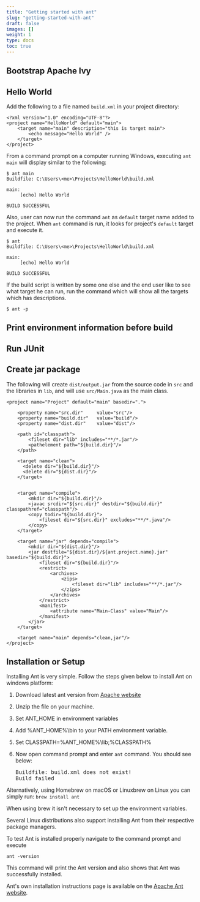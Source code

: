 ```yaml
---
title: "Getting started with ant"
slug: "getting-started-with-ant"
draft: false
images: []
weight: 1
type: docs
toc: true
---
```


## Bootstrap Apache Ivy


## Hello World
Add the following to a file named `build.xml` in your project directory:

    <?xml version="1.0" encoding="UTF-8"?>
    <project name="HelloWorld" default="main">
        <target name="main" description="this is target main">
            <echo message="Hello World" />
        </target>
    </project>

From a command prompt on a computer running Windows, executing `ant main` will display similar to the following:

    $ ant main
    Buildfile: C:\Users\<me>\Projects\HelloWorld\build.xml
    
    main:
         [echo] Hello World
    
    BUILD SUCCESSFUL

Also, user can now run the command `ant` as `default` target name added to the project. When `ant` command is run, it looks for project's `default` target and execute it.

    $ ant 
    Buildfile: C:\Users\<me>\Projects\HelloWorld\build.xml
    
    main:
         [echo] Hello World
    
    BUILD SUCCESSFUL

If the build script is written by some one else and the end user like to see what target he can run, run the command which will show all the targets which has descriptions.

    $ ant -p

## Print environment information before build


## Run JUnit


## Create jar package
The following will create `dist/output.jar` from the source code in `src` and the libraries in `lib`, and will use `src/Main.java` as the main class.

    <project name="Project" default="main" basedir=".">

        <property name="src.dir"     value="src"/>
        <property name="build.dir"   value="build"/>
        <property name="dist.dir"    value="dist"/>

        <path id="classpath">
            <fileset dir="lib" includes="**/*.jar"/>
            <pathelement path="${build.dir}"/>
        </path>

        <target name="clean">
          <delete dir="${build.dir}"/>
          <delete dir="${dist.dir}"/>
        </target>
        

        <target name="compile">
            <mkdir dir="${build.dir}"/>
            <javac srcdir="${src.dir}" destdir="${build.dir}" classpathref="classpath"/>
            <copy todir="${build.dir}">
                <fileset dir="${src.dir}" excludes="**/*.java"/>
            </copy>
        </target>

        <target name="jar" depends="compile">
            <mkdir dir="${dist.dir}"/>
            <jar destfile="${dist.dir}/${ant.project.name}.jar" basedir="${build.dir}">
                <fileset dir="${build.dir}"/>
                <restrict>
                    <archives>
                        <zips>
                            <fileset dir="lib" includes="**/*.jar"/>
                        </zips>
                    </archives>
                </restrict>
                <manifest>
                    <attribute name="Main-Class" value="Main"/>
                </manifest>
            </jar>
        </target>

        <target name="main" depends="clean,jar"/>
    </project>

## Installation or Setup
Installing Ant is very simple. Follow the steps given below to install Ant on windows platform:

 1. Download latest ant version from [Apache website][1] 
 2. Unzip the file on your machine.
 3. Set ANT_HOME in environment variables
 4. Add %ANT_HOME%\bin to your PATH environment variable.
 5. Set CLASSPATH=%ANT_HOME%\lib;%CLASSPATH%
 6. Now open command prompt and enter `ant` command. You should see below:

    <pre>Buildfile: build.xml does not exist!
    Build failed</pre>

Alternatively, using Homebrew on macOS or Linuxbrew on Linux you can simply run:
`brew install ant`

When using brew it isn't necessary to set up the environment variables.

Several Linux distributions also support installing Ant from their respective package managers.

To test Ant is installed properly navigate to the command prompt and execute 

    ant -version

This command will print the Ant version and also shows that Ant was successfully installed. 

Ant's own installation instructions page is available on the [Apache Ant website][2].
 

  [1]: http://ant.apache.org/bindownload.cgi
  [2]: https://ant.apache.org/manual/install.html


